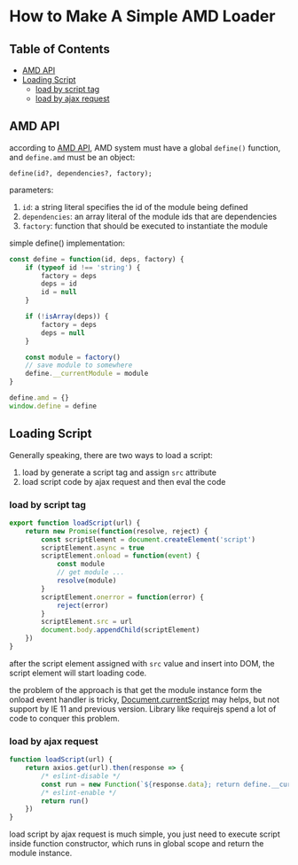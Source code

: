 # How to Make A Simple AMD Loader

## Table of Contents

-   [AMD API](#amd-api)
-   [Loading Script](#loading-script)
    -   [load by script tag](#load-by-script-tag)
    -   [load by ajax request](#load-by-ajax-request)

## AMD API

according to [AMD API](https://github.com/amdjs/amdjs-api/wiki/AMD), AMD system must have a global `define()` function, and `define.amd` must be an object:

    define(id?, dependencies?, factory);

parameters:
1. `id`: a string literal specifies the id of the module being defined
2. `dependencies`: an array literal of the module ids that are dependencies
3. `factory`: function that should be executed to instantiate the module

simple define() implementation:

```javascript
const define = function(id, deps, factory) {
    if (typeof id !== 'string') {
        factory = deps
        deps = id
        id = null
    }

    if (!isArray(deps)) {
        factory = deps
        deps = null
    }

    const module = factory()
    // save module to somewhere
    define.__currentModule = module
}

define.amd = {}
window.define = define
```

## Loading Script

Generally speaking, there are two ways to load a script:
1. load by generate a script tag and assign `src` attribute
1. load script code by ajax request and then eval the code

### load by script tag

```javascript
export function loadScript(url) {
    return new Promise(function(resolve, reject) {
        const scriptElement = document.createElement('script')
        scriptElement.async = true
        scriptElement.onload = function(event) {
            const module
            // get module ...
            resolve(module)
        }
        scriptElement.onerror = function(error) {
            reject(error)
        }
        scriptElement.src = url
        document.body.appendChild(scriptElement)
    })
}
```

after the script element assigned with `src` value and insert into DOM, the script element will start loading code.

the problem of the approach is that get the module instance form the onload event handler is tricky, [Document.currentScript](https://developer.mozilla.org/en-US/docs/Web/API/Document/currentScript) may helps, but not support by IE 11 and previous version. Library like requirejs spend a lot of code to conquer this problem.

### load by ajax request

```javascript
function loadScript(url) {
    return axios.get(url).then(response => {
        /* eslint-disable */
        const run = new Function(`${response.data}; return define.__currentModule;`)
        /* eslint-enable */
        return run()
    })
}
```

load script by ajax request is much simple, you just need to execute script inside function constructor, which runs in global scope and return the module instance.
